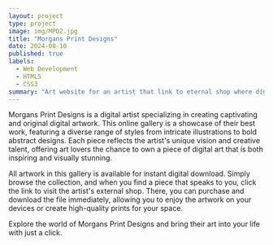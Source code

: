 ```yaml
---
layout: project
type: project
image: img/MPD2.jpg
title: "Morgans Print Designs"
date: 2024-08-10
published: true
labels:
  - Web Development
  - HTML5
  - CSS3
summary: "Art website for an artist that link to eternal shop where digital downloads can be purchased."
---
```




Morgans Print Designs is a digital artist specializing in creating captivating and original digital artwork. This online gallery is a showcase of their best work, featuring a diverse range of styles from intricate illustrations to bold abstract designs. Each piece reflects the artist's unique vision and creative talent, offering art lovers the chance to own a piece of digital art that is both inspiring and visually stunning.

All artwork in this gallery is available for instant digital download. Simply browse the collection, and when you find a piece that speaks to you, click the link to visit the artist's external shop. There, you can purchase and download the file immediately, allowing you to enjoy the artwork on your devices or create high-quality prints for your space.

Explore the world of Morgans Print Designs and bring their art into your life with just a click.


